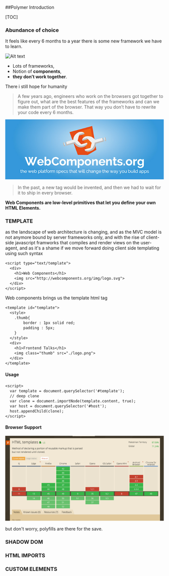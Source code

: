 ##Polymer Introduction

[TOC]

### Abundance of choice
It feels like every 6 months to a year there is some new framework we have to learn.

![Alt text](./js-frameworks-trends.png)

- Lots of frameworks,
- Notion of **components**,
- **they don’t work together**.

There i still hope for humanity
> A few years ago, engineers who work on the browsers got together to figure out, what are the best features of the frameworks and can we make them part of the browser. That way you don’t have to rewrite your code every 6 months.

![Alt text](./logo.jpg)

> In the past, a new tag would be invented, and then we had to wait for it to ship in every browser.

**Web Components are low-level primitives that let you define your own HTML Elements.**

### TEMPLATE
as the landscape of web architecture is changing, and as the MVC model is not anymore bound by server frameworks only, and with the rise of client-side javascript framworks that compiles and render views on the user-agent, and as it's a shame if we move forward doing client side templating using such syntax

```
<script type="text/template">
  <div>
    <h1>Web Components</h1>
    <img src="http://webcomponents.org/img/logo.svg">
  </div>
</script>
```
Web components brings us the template html tag
```
<template id="template">
  <style>
	.thumb{
		border : 1px solid red;
		padding : 5px;
	}
  </style>
  <div>
    <h1>Frontend Talks</h1>
    <img class="thumb" src="./logo.png">
  </div>
</template>
```
#### Usage
```
<script>
  var template = document.querySelector('#template');
  // deep clone
  var clone = document.importNode(template.content, true);
  var host = document.querySelector('#host');
  host.appendChild(clone);
</script>
```
#### Browser Support
![Alt text](./template-browser-support.png)

but  don't worry, polyfills are there for the save.

### SHADOW DOM

### HTML IMPORTS

### CUSTOM ELEMENTS


